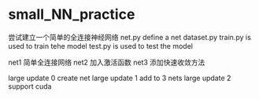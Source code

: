 # small_NN_practice
尝试建立一个简单的全连接神经网络
net.py define a net
dataset.py 
train.py is used to train tehe model
test.py is used to test the model

net1 简单全连接网络
net2 加入激活函数
net3 添加快速收敛方法


large update 0 create net
large update 1 add to 3 nets
large update 2 support cuda 

